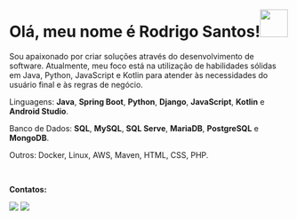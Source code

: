 # Olá, meu nome é Rodrigo Santos!<img src = "https://raw.githubusercontent.com/MartinHeinz/MartinHeinz/master/wave.gif" width = 50px>

<p align="left"> 
 Sou apaixonado por criar soluções através do desenvolvimento de software. Atualmente, meu foco está na utilização de habilidades sólidas em Java, Python, JavaScript e Kotlin para atender às necessidades do usuário final e às regras de negócio.
</p>

<p align="left">
  Linguagens: <strong>Java</strong>, <strong>Spring Boot</strong>, <strong>Python</strong>, <strong>Django</strong>,  <strong>JavaScript</strong>, <strong>Kotlin</strong> e <strong>Android Studio</strong>.
</p>

<p align="left">
   Banco de Dados:  <strong>SQL</strong>, <strong>MySQL</strong>, <strong>SQL Serve</strong>, <strong>MariaDB</strong>, <strong>PostgreSQL</strong> e <strong>MongoDB</strong>.
</p>

<p align="left">
  Outros: Docker, Linux, AWS, Maven, HTML, CSS, PHP.
</p>


<br>

<div>
  <p align="left">
<strong>Contatos:</strong>
</p>
  <a href = "mailto:rodrigoapolodev@gmail.com"><img src="https://img.shields.io/badge/-Gmail-%23333?style=for-the-badge&logo=gmail&logoColor=white"></a>
  <a href="https://www.linkedin.com/in/rodrigogoncalvessantos/" target="_blank"><img src="https://img.shields.io/badge/-LinkedIn-%230077B5?style=for-the-badge&logo=linkedin&logoColor=white" target="_blank"></a> 
</div>


